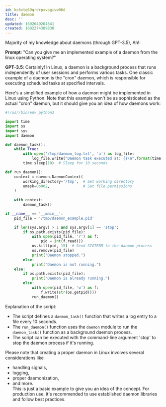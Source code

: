 ```yaml
---
id: kc6xtq69qrdrpxvogivw06d
title: daemon
desc: ''
updated: 1692649204841
created: 1692274389830
---
```


Majority of my knowledge about daemons (through GPT-3.5), Ah!:

**Prompt**: "Can you give me an implemented example of a daemon from the linux operating system?"  

**GPT-3.5**: 
Certainly! In Linux, a daemon is a background process that runs independently of user sessions and performs various tasks. One classic example of a daemon is the "cron" daemon, which is responsible for executing scheduled tasks at specified intervals.

Here's a simplified example of how a daemon might be implemented in Linux using Python. Note that this example won't be as sophisticated as the actual "cron" daemon, but it should give you an idea of how daemons work:

```python
#!/usr/bin/env python3

import time
import os
import sys
import daemon

def daemon_task():
    while True:
        with open('/tmp/daemon_log.txt', 'a') as log_file:
            log_file.write("Daemon task executed at: {}\n".format(time.ctime()))
        time.sleep(10)  # Sleep for 10 seconds

def run_daemon():
    context = daemon.DaemonContext(
        working_directory='/tmp',  # Set working directory
        umask=0o002,               # Set file permissions
    )
    
    with context:
        daemon_task()

if __name__ == '__main__':
    pid_file = '/tmp/daemon_example.pid'

    if len(sys.argv) > 1 and sys.argv[1] == 'stop':
        if os.path.exists(pid_file):
            with open(pid_file, 'r') as f:
                pid = int(f.read())
            os.kill(pid, 15)  # Send SIGTERM to the daemon process
            os.remove(pid_file)
            print("Daemon stopped.")
        else:
            print("Daemon is not running.")
    else:
        if os.path.exists(pid_file):
            print("Daemon is already running.")
        else:
            with open(pid_file, 'w') as f:
                f.write(str(os.getpid()))
            run_daemon()
```

Explanation of the script:

- The script defines a `daemon_task()` function that writes a log entry to a file every 10 seconds.
- The `run_daemon()` function uses the `daemon` module to run the `daemon_task()` function as a background daemon process.
- The script can be executed with the command-line argument 'stop' to stop the daemon process if it's running.

Please note that creating a proper daemon in Linux involves several considerations like
- handling signals,
- logging,
- proper daemonization,
- and more.  
This is just a basic example to give you an idea of the concept. For production use, it's recommended to use established daemon libraries and follow best practices.


